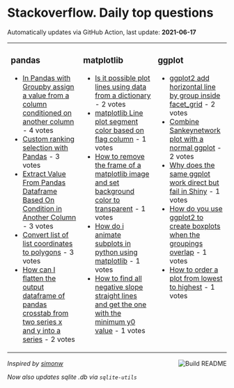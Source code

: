 # Stackoverflow. Daily top questions 

Automatically updates via GitHub Action, last update: **<!-- date starts -->2021-06-17<!-- date ends -->**


<table><tr><td valign="top" width="33%">

### pandas
<!-- pandas starts -->
* [In Pandas with Groupby assign a value from a column conditioned on another column](https://stackoverflow.com/questions/68024379/in-pandas-with-groupby-assign-a-value-from-a-column-conditioned-on-another-colu) - 4 votes
* [Custom ranking selection with Pandas](https://stackoverflow.com/questions/68019106/custom-ranking-selection-with-pandas) - 3 votes
* [Extract Value From Pandas Dataframe Based On Condition in Another Column](https://stackoverflow.com/questions/68017264/extract-value-from-pandas-dataframe-based-on-condition-in-another-column) - 3 votes
* [Convert list of list coordinates to polygons](https://stackoverflow.com/questions/68024574/convert-list-of-list-co-ordinates-to-polygons) - 3 votes
* [How can I flatten the output dataframe of pandas crosstab from two series x and y into a series](https://stackoverflow.com/questions/68015083/how-can-i-flatten-the-output-dataframe-of-pandas-crosstab-from-two-series-x-and) - 2 votes
<!-- pandas ends -->
</td><td valign="top" width="34%">


### matplotlib
<!-- matplotlib starts -->
* [Is it possible plot lines using data from a dictionary](https://stackoverflow.com/questions/68015669/is-it-possible-plot-lines-using-data-from-a-dictionary) - 2 votes
* [matplotlib Line plot segment color based on flag column](https://stackoverflow.com/questions/68023663/matplotlib-line-plot-segment-color-based-on-flag-column) - 1 votes
* [How to remove the frame of a matplotlib image and set background color to transparent](https://stackoverflow.com/questions/68019886/how-to-remove-the-frame-of-a-matplotlib-image-and-set-background-color-to-transp) - 1 votes
* [How do i animate subplots in python using matplotlib](https://stackoverflow.com/questions/68018424/how-do-i-animate-subplots-in-python-using-matplotlib) - 1 votes
* [How to find all negative slope straight lines and get the one with the minimum y0 value](https://stackoverflow.com/questions/68018187/how-to-find-all-negative-slope-straight-lines-and-get-the-one-with-the-minimum-y) - 1 votes
<!-- matplotlib ends -->
</td><td valign="top" width="34%">


### ggplot
<!-- ggplot2 starts -->
* [ggplot2 add horizontal line by group inside facet_grid](https://stackoverflow.com/questions/68021646/ggplot2-add-horizontal-line-by-group-inside-facet-grid) - 2 votes
* [Combine Sankeynetwork plot with a normal ggplot](https://stackoverflow.com/questions/68018212/combine-sankeynetwork-plot-with-a-normal-ggplot) - 2 votes
* [Why does the same ggplot work direct but fail in Shiny](https://stackoverflow.com/questions/68024984/why-does-the-same-ggplot-work-direct-but-fail-in-shiny) - 1 votes
* [How do you use ggplot2 to create boxplots when the groupings overlap](https://stackoverflow.com/questions/68021854/how-do-you-use-ggplot2-to-create-boxplots-when-the-groupings-overlap) - 1 votes
* [How to order a plot from lowest to highest](https://stackoverflow.com/questions/68015689/how-to-order-a-plot-from-lowest-to-highest) - 1 votes
<!-- ggplot2 ends -->
</td></tr></table>

<a href="https://github.com/hp0404/hp0404/actions"><img src="https://github.com/hp0404/hp0404/workflows/Build%20README/badge.svg" align="right" alt="Build README"></a> <p>*Inspired by  [simonw](https://github.com/simonw/simonw)*</p> <p> *Now also updates sqlite .db via `sqlite-utils`* </p>
